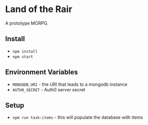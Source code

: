 # Land of the Rair

A prototype MORPG.

## Install

* `npm install`
* `npm start`

## Environment Variables

* `MONGODB_URI` - the URI that leads to a mongodb instance
* `AUTH0_SECRET` - Auth0 server secret

## Setup

* `npm run task:items` - this will populate the database with items
